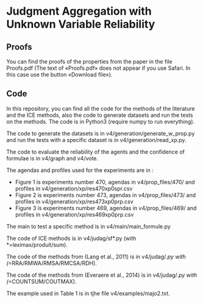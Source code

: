 # Judgment Aggregation with Unknown Variable Reliability

## Proofs

You can find the proofs of the properties from the paper in the file Proofs.pdf (The text of «Proofs.pdf» does not appear if you use Safari. In this case use the button «Download file»). 

## Code

In this repository, you can find all the code for the methods of the literature and the ICE methods, also the code to generate datasets and run the tests on the methods. The code is in Python3 (require numpy to run everything). 

The code to generate the datasets is in v4/generation/generate_w_prop.py and run the tests with a specific dataset is in v4/generation/read_xp.py. 

The code to evaluate the reliability of the agents and the confidence of formulae is in v4/graph and v4/vote. 

The agendas and profiles used for the experiments are in :
  - Figure 1 is experiments number 470, agendas in v4/prop_files/470/ and profiles in v4/generation/xp/res470xp0spr.csv
  - Figure 2 is experiments number 473, agendas in v4/prop_files/473/ and profiles in v4/generation/xp/res473xp0prp.csv
  - Figure 3 is experiments number 469, agendas in v4/prop_files/469/ and profiles in v4/generation/xp/res469xp0prp.csv

The main to test a specific method is in v4/main/main_formule.py

The code of ICE methods is in v4/judag/sf*.py (with *=leximax/produit/sum).

The code of the methods from (Lang et al., 2011) is in v4/judag/*.py with (*=RRA/RMWA/RMSA/RMCSA/RDH).

The code of the methods from (Everaere et al., 2014) is in v4/judag/*.py with (*=COUNTSUM/COUTMAX).

The example used in Table 1 is in tjhe file v4/examples/majo2.txt.
